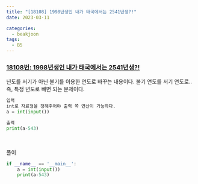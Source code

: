 ```yaml
---
title: "[18108] 1998년생인 내가 태국에서는 2541년생?!"
date: 2023-03-11

categories:
  - beakjoon
tags:
  - B5
---
```


### [18108번: 1998년생인 내가 태국에서는 2541년생?!](https://www.acmicpc.net/problem/18108)
년도를 서기가 아닌 불기를 이용한 연도로 바꾸는 내용이다. 불기 연도를 서기 연도로.. 즉, 특정 년도로 빼면 되는 문제이다.

```python
입력
int로 자료형을 정해주어야 출력 쪽 연산이 가능하다.
a = int(input())

출력
print(a-543)
``` 

<br>
  
풀이
```python
if __name__ == '__main__':
    a = int(input())
    print(a-543)
```

